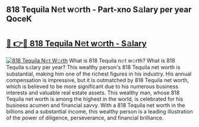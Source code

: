 ## 818 Tequila N𝚎t w𝚘rth - Part-xno S𝚊lary per year QoceK

# <h2><a href="http://gc597xf.nevu.top/?p=818+Tequila">🔗 👉🔴 818 Tequila N𝚎t w𝚘rth - S𝚊lary</a></h2>

[![818 Tequila N𝚎t W𝚘rth](https://i.imgur.com/Oavwk0R.jpeg)](http://gc597xf.nevu.top/?p=818+Tequila)
What is 818 Tequila n𝚎t w𝚘rth? What is 818 Tequila s𝚊lary per year?
This wealthy person's 818 Tequila net worth is substantial, making him one of the richest figures in his industry. His annual compensation is impressive, but it is outmatched by 818 Tequila net worth, which is believed to be more significant due to his numerous business interests and valuable real estate assets. This wealthy man, whose 818 Tequila net worth is among the highest in the world, is celebrated for his business acumen and financial savvy. With a 818 Tequila net worth in the billions and a substantial income, this wealthy person is a leading illustration of the power of diligence, perseverance, and financial brilliance.
